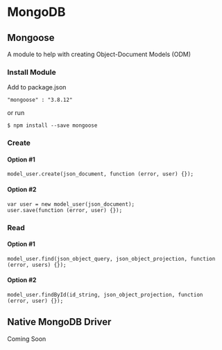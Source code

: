 
# MongoDB

## Mongoose

A module to help with creating Object-Document Models (ODM)

### Install Module

Add to package.json

    "mongoose" : "3.8.12"

or run

    $ npm install --save mongoose

### Create

#### Option #1

    model_user.create(json_document, function (error, user) {});

#### Option #2

    var user = new model_user(json_document);
    user.save(function (error, user) {});

### Read

#### Option #1

    model_user.find(json_object_query, json_object_projection, function (error, users) {});

#### Option #2

    model_user.findById(id_string, json_object_projection, function (error, user) {});

## Native MongoDB Driver

Coming Soon
